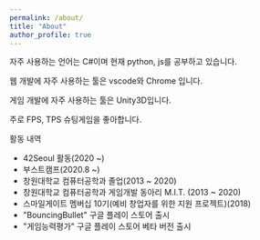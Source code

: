 ```yaml
---
permalink: /about/
title: "About"
author_profile: true
---
```


자주 사용하는 언어는 C#이며 현재 python, js를 공부하고 있습니다.

웹 개발에 자주 사용하는 툴은 vscode와 Chrome 입니다.

게임 개발에 자주 사용하는 툴은 Unity3D입니다.

주로 FPS, TPS 슈팅게임을 좋아합니다.

활동 내역
- 42Seoul 활동(2020 ~)
- 부스트캠프(2020.8 ~)
- 창원대학교 컴퓨터공학과 졸업(2013 ~ 2020)
- 창원대학교 컴퓨터공학과 게임개발 동아리 M.I.T. (2013 ~ 2020)
- 스마일게이트 멤버십 10기(예비 창업자를 위한 지원 프로젝트)(2018)
- "BouncingBullet" 구글 플레이 스토어 출시
- "게임능력평가" 구글 플레이 스토어 베타 버전 출시
